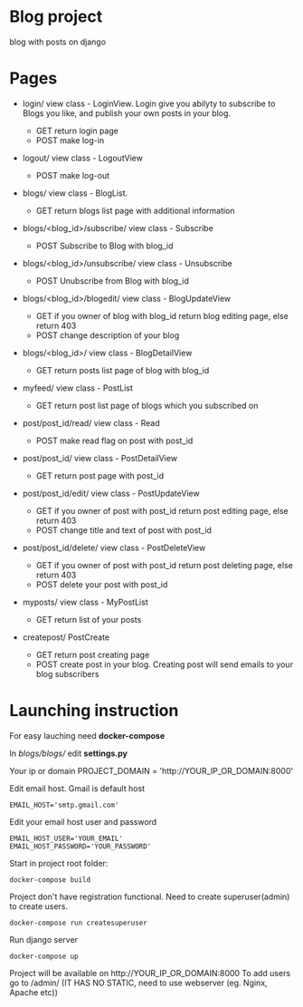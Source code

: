 # Blog project
blog with posts on django

# Pages

   - login/ view class - LoginView. Login give you abilyty to subscribe to Blogs you like, and publish your own posts in your blog.
     - GET return login page
     - POST make log-in
     
   - logout/ view class - LogoutView
     - POST make log-out

   - blogs/  view class - BlogList. 
     - GET return blogs list page with additional information
     
   - blogs/<blog_id>/subscribe/  view class - Subscribe
     - POST Subscribe to Blog with blog_id
   - blogs/<blog_id>/unsubscribe/ view class - Unsubscribe
     - POST Unubscribe from Blog with blog_id
   - blogs/<blog_id>/blogedit/ view class - BlogUpdateView
     - GET if you owner of blog with blog_id return blog editing page, else return 403
     - POST change description of your blog
   - blogs/<blog_id>/ view class - BlogDetailView
      - GET return posts list page of blog with blog_id

   - myfeed/ view class - PostList
      - GET return post list page of blogs which you subscribed on
   - post/post_id/read/ view class - Read
      - POST make read flag on post with post_id
   - post/post_id/ view class - PostDetailView
      - GET return post page with post_id
   - post/post_id/edit/ view class - PostUpdateView
      - GET if you owner of post with post_id return post editing page, else return 403
      - POST change title and text of post with post_id
   - post/post_id/delete/ view class - PostDeleteView
      - GET if you owner of post with post_id return post deleting page, else return 403
      - POST delete your post with post_id
   - myposts/ view class - MyPostList
      - GET return list of your posts

   - createpost/ PostCreate
      - GET return post creating page
      - POST create post in your blog. Creating post will send emails to your blog subscribers 
      
 # Launching instruction
 For easy lauching need **docker-compose**
 
 In *blogs/blogs/* edit **settings.py**
 
 Your ip or domain
    PROJECT_DOMAIN = 'http://YOUR_IP_OR_DOMAIN:8000'
    
 Edit email host. Gmail is default host  
  
    EMAIL_HOST='smtp.gmail.com' 

 Edit your email host user and password

    EMAIL_HOST_USER='YOUR_EMAIL'
    EMAIL_HOST_PASSWORD='YOUR_PASSWORD'
 
 
 Start in project root folder:
 
    docker-compose build
    
 Project don't have registration functional. Need to create superuser(admin) to create users.
 
    docker-compose run createsuperuser
    
 Run django server
 
    docker-compose up
      
  Project will be available on http://YOUR_IP_OR_DOMAIN:8000
  To add users go to /admin/ (IT HAS NO STATIC, need to use webserver (eg. Nginx, Apache etc))
      
      
